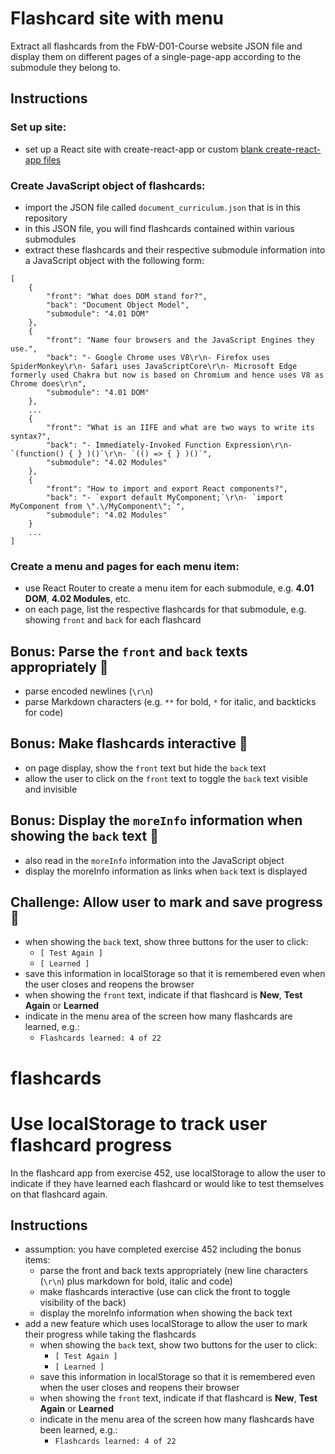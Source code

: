 # Flashcard site with menu

Extract all flashcards from the FbW-D01-Course website JSON file and display them on different pages of a single-page-app according to the submodule they belong to.

## Instructions

### Set up site:

- set up a React site with create-react-app or custom [blank create-react-app files](https://github.com/edwardtanguay/blankcra)

### Create JavaScript object of flashcards:

- import the JSON file called `document_curriculum.json` that is in this repository
- in this JSON file, you will find flashcards contained within various submodules
- extract these flashcards and their respective submodule information into a JavaScript object with the following form:

```
[
	{
		"front": "What does DOM stand for?",
		"back": "Document Object Model",
		"submodule": "4.01 DOM"
	},
	{
		"front": "Name four browsers and the JavaScript Engines they use.",
		"back": "- Google Chrome uses V8\r\n- Firefox uses SpiderMonkey\r\n- Safari uses JavaScriptCore\r\n- Microsoft Edge formerly used Chakra but now is based on Chromium and hence uses V8 as Chrome does\r\n",
		"submodule": "4.01 DOM"
	},
	...
	{
		"front": "What is an IIFE and what are two ways to write its syntax?",
		"back": "- Immediately-Invoked Function Expression\r\n- `(function() { } )()`\r\n- `(() => { } )()`",
		"submodule": "4.02 Modules"
	},
	{
		"front": "How to import and export React components?",
		"back": "- `export default MyComponent;`\r\n- `import MyComponent from \".\/MyComponent\";`",
		"submodule": "4.02 Modules"
	}
	...
]

```

### Create a menu and pages for each menu item:

- use React Router to create a menu item for each submodule, e.g. **4.01 DOM**, **4.02 Modules**, etc.
- on each page, list the respective flashcards for that submodule, e.g. showing `front` and `back` for each flashcard

## Bonus: Parse the `front` and `back` texts appropriately 🥇

- parse encoded newlines (`\r\n`)
- parse Markdown characters (e.g. `**` for bold, `*` for italic, and backticks for code)

## Bonus: Make flashcards interactive 🥇

- on page display, show the `front` text but hide the `back` text 
- allow the user to click on the `front` text to toggle the `back` text visible and invisible

## Bonus: Display the `moreInfo` information when showing the `back` text 🥇

- also read in the `moreInfo` information into the JavaScript object
- display the moreInfo information as links when `back` text is displayed

## Challenge: Allow user to mark and save progress 💪

- when showing the `back` text, show three buttons for the user to click:
    - `[ Test Again ]`
    - `[ Learned ]`
- save this information in localStorage so that it is remembered even when the user closes and reopens the browser
- when showing the `front` text, indicate if that flashcard is **New**, **Test Again** or **Learned**
- indicate in the menu area of the screen how many flashcards are learned, e.g.:
    - `Flashcards learned: 4 of 22`

# flashcards

# Use localStorage to track user flashcard progress

In the flashcard app from exercise 452, use localStorage to allow the user to indicate if they have learned each flashcard or would like to test themselves on that flashcard again.

## Instructions

- assumption: you have completed exercise 452 including the bonus items:
  - parse the front and back texts appropriately (new line characters (`\r\n`) plus markdown for bold, italic and code)
  - make flashcards interactive (use can click the front to toggle visibility of the back)
  - display the moreInfo information when showing the back text 
- add a new feature which uses localStorage to allow the user to mark their progress while taking the flashcards
    - when showing the `back` text, show two buttons for the user to click:
        - `[ Test Again ]`
        - `[ Learned ]`
    - save this information in localStorage so that it is remembered even when the user closes and reopens their browser
    - when showing the `front` text, indicate if that flashcard is **New**, **Test Again** or **Learned**
    - indicate in the menu area of the screen how many flashcards have been learned, e.g.:
        - `Flashcards learned: 4 of 22`
